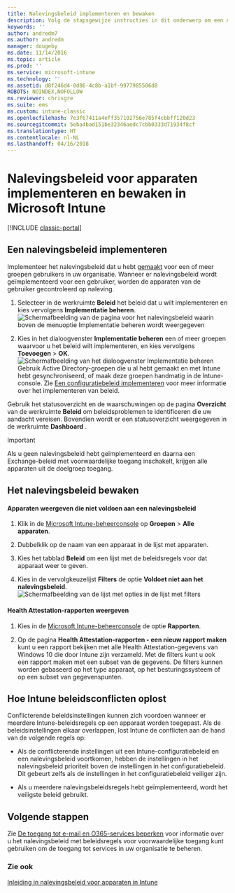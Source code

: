 ```yaml
---
title: Nalevingsbeleid implementeren en bewaken
description: Volg de stapsgewijze instructies in dit onderwerp om een nalevingsbeleid voor apparaten te implementeren en te bewaken.
keywords: ''
author: andredm7
ms.author: andredm
manager: dougeby
ms.date: 11/14/2016
ms.topic: article
ms.prod: ''
ms.service: microsoft-intune
ms.technology: ''
ms.assetid: d8f246d4-0d86-4c8b-a1bf-9977985506d8
ROBOTS: NOINDEX,NOFOLLOW
ms.reviewer: chrisgre
ms.suite: ems
ms.custom: intune-classic
ms.openlocfilehash: 7e3f67411a4eff357102756e785f4cbbff120d23
ms.sourcegitcommit: 5eba4bad151be32346aedc7cbb0333d71934f8cf
ms.translationtype: HT
ms.contentlocale: nl-NL
ms.lasthandoff: 04/16/2018
---
```

# <a name="deploy-and-monitor-a-device-compliance-policy-in-microsoft-intune"></a>Nalevingsbeleid voor apparaten implementeren en bewaken in Microsoft Intune

[!INCLUDE [classic-portal](../includes/classic-portal.md)]

## <a name="deploy-a-compliance-policy"></a>Een nalevingsbeleid implementeren
Implementeer het nalevingsbeleid dat u hebt [gemaakt](create-a-device-compliance-policy-in-microsoft-intune.md) voor een of meer groepen gebruikers in uw organisatie. Wanneer er nalevingsbeleid wordt geïmplementeerd voor een gebruiker, worden de apparaten van de gebruiker gecontroleerd op naleving.

1.  Selecteer in de werkruimte **Beleid** het beleid dat u wilt implementeren en kies vervolgens **Implementatie beheren**.
![Schermafbeelding van de pagina voor het nalevingsbeleid waarin boven de menuoptie Implementatie beheren wordt weergegeven](./media/intune-sa-3c-deploy-compliance-policy2.png)

2.  Kies in het dialoogvenster **Implementatie beheren** een of meer groepen waarvoor u het beleid wilt implementeren, en kies vervolgens **Toevoegen** > **OK**.
![Schermafbeelding van het dialoogvenster Implementatie beheren](./media/intune-sa-3d-deploy-compliance-policy3-Manage.png) Gebruik Active Directory-groepen die u al hebt gemaakt en met Intune hebt gesynchroniseerd, of maak deze groepen handmatig in de Intune-console. Zie [Een configuratiebeleid implementeren](manage-settings-and-features-on-your-devices-with-microsoft-intune-policies.md) voor meer informatie over het implementeren van beleid.

Gebruik het statusoverzicht en de waarschuwingen op de pagina **Overzicht** van de werkruimte **Beleid** om beleidsproblemen te identificeren die uw aandacht vereisen. Bovendien wordt er een statusoverzicht weergegeven in de werkruimte **Dashboard** .

> [!IMPORTANT]
> Als u geen nalevingsbeleid hebt geïmplementeerd en daarna een Exchange-beleid met voorwaardelijke toegang inschakelt, krijgen alle apparaten uit de doelgroep toegang.

## <a name="monitor-the-compliance-policy"></a>Het nalevingsbeleid bewaken

#### <a name="to-view-devices-that-do-not-conform-to-a-compliance-policy"></a>Apparaten weergeven die niet voldoen aan een nalevingsbeleid

1.  Klik in de [Microsoft Intune-beheerconsole](https://manage.microsoft.com) op **Groepen** > **Alle apparaten**.

2.  Dubbelklik op de naam van een apparaat in de lijst met apparaten.

3.  Kies het tabblad **Beleid** om een lijst met de beleidsregels voor dat apparaat weer te geven.

4.  Kies in de vervolgkeuzelijst **Filters** de optie **Voldoet niet aan het nalevingsbeleid**.
![Schermafbeelding van de lijst met opties in de lijst met filters](./media/intune-sa-3e-view-device-noncompliance.png)

#### <a name="to-view-the-health-attestation-reports"></a>Health Attestation-rapporten weergeven

1.  Kies in de [Microsoft Intune-beheerconsole](https://manage.microsoft.com) de optie **Rapporten**.

2.  Op de pagina **Health Attestation-rapporten - een nieuw rapport maken** kunt u een rapport bekijken met alle Health Attestation-gegevens van Windows 10 die door Intune zijn verzameld. Met de filters kunt u ook een rapport maken met een subset van de gegevens. De filters kunnen worden gebaseerd op het type apparaat, op het besturingssysteem of op een subset van gegevenspunten.

## <a name="how-intune-resolves-policy-conflicts"></a>Hoe Intune beleidsconflicten oplost
Conflicterende beleidsinstellingen kunnen zich voordoen wanneer er meerdere Intune-beleidsregels op een apparaat worden toegepast. Als de beleidsinstellingen elkaar overlappen, lost Intune de conflicten aan de hand van de volgende regels op:

-   Als de conflicterende instellingen uit een Intune-configuratiebeleid en een nalevingsbeleid voortkomen, hebben de instellingen in het nalevingsbeleid prioriteit boven de instellingen in het configuratiebeleid. Dit gebeurt zelfs als de instellingen in het configuratiebeleid veiliger zijn.

-   Als u meerdere nalevingsbeleidsregels hebt geïmplementeerd, wordt het veiligste beleid gebruikt.

## <a name="next-steps"></a>Volgende stappen
Zie [De toegang tot e-mail en O365-services beperken](restrict-access-to-email-and-o365-services-with-microsoft-intune.md) voor informatie over u het nalevingsbeleid met beleidsregels voor voorwaardelijke toegang kunt gebruiken om de toegang tot services in uw organisatie te beheren.


### <a name="see-also"></a>Zie ook
[Inleiding in nalevingsbeleid voor apparaten in Intune](introduction-to-device-compliance-policies-in-microsoft-intune.md)
